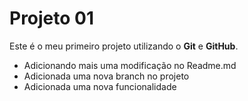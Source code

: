 # Projeto 01

Este é o meu primeiro projeto utilizando o **Git** e **GitHub**.

- Adicionando mais uma modificação no Readme.md
- Adicionada uma nova branch no projeto
- Adicionada uma nova funcionalidade